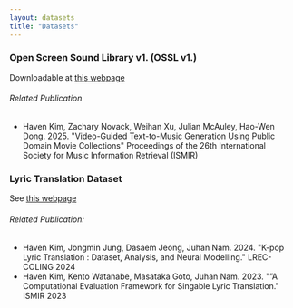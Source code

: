 ```yaml
---
layout: datasets
title: "Datasets"
---
```



### Open Screen Sound Library v1. (OSSL v1.)

Downloadable at [this webpage](./ossl_v1)

###### Related Publication
- Haven Kim, Zachary Novack, Weihan Xu, Julian McAuley, Hao-Wen Dong. 2025. "Video-Guided Text-to-Music Generation Using Public Domain Movie Collections" Proceedings of the 26th International Society for Music Information Retrieval (ISMIR)


### Lyric Translation Dataset

See [this webpage](./lt-dataset)

###### Related Publication:
- Haven Kim, Jongmin Jung, Dasaem Jeong, Juhan Nam. 2024. "K-pop Lyric Translation : Dataset, Analysis, and Neural Modelling." LREC-COLING 2024
- Haven Kim, Kento Watanabe, Masataka Goto, Juhan Nam. 2023. "”A Computational Evaluation Framework for Singable Lyric Translation." ISMIR 2023
